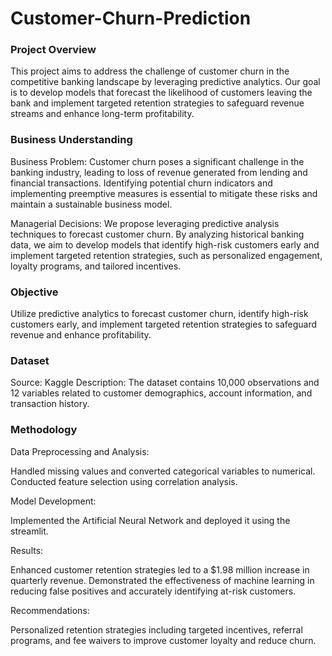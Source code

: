 ﻿# Customer-Churn-Prediction

### Project Overview

This project aims to address the challenge of customer churn in the competitive banking landscape by leveraging predictive analytics. Our goal is to develop models that forecast the likelihood of customers leaving the bank and implement targeted retention strategies to safeguard revenue streams and enhance long-term profitability.

### Business Understanding

Business Problem: Customer churn poses a significant challenge in the banking industry, leading to loss of revenue generated from lending and financial transactions. Identifying potential churn indicators and implementing preemptive measures is essential to mitigate these risks and maintain a sustainable business model.

Managerial Decisions: We propose leveraging predictive analysis techniques to forecast customer churn. By analyzing historical banking data, we aim to develop models that identify high-risk customers early and implement targeted retention strategies, such as personalized engagement, loyalty programs, and tailored incentives.

### Objective

Utilize predictive analytics to forecast customer churn, identify high-risk customers early, and implement targeted retention strategies to safeguard revenue and enhance profitability.

### Dataset

Source: Kaggle Description: The dataset contains 10,000 observations and 12 variables related to customer demographics, account information, and transaction history.

### Methodology

Data Preprocessing and Analysis:

Handled missing values and converted categorical variables to numerical. Conducted feature selection using correlation analysis.

Model Development:

Implemented the Artificial Neural Network and deployed it using the streamlit.

Results:

Enhanced customer retention strategies led to a $1.98 million increase in quarterly revenue. Demonstrated the effectiveness of machine learning in reducing false positives and accurately identifying at-risk customers.

Recommendations:

Personalized retention strategies including targeted incentives, referral programs, and fee waivers to improve customer loyalty and reduce churn.
